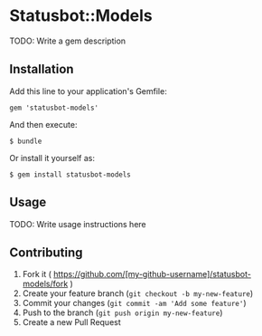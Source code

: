 # Statusbot::Models

TODO: Write a gem description

## Installation

Add this line to your application's Gemfile:

    gem 'statusbot-models'

And then execute:

    $ bundle

Or install it yourself as:

    $ gem install statusbot-models

## Usage

TODO: Write usage instructions here

## Contributing

1. Fork it ( https://github.com/[my-github-username]/statusbot-models/fork )
2. Create your feature branch (`git checkout -b my-new-feature`)
3. Commit your changes (`git commit -am 'Add some feature'`)
4. Push to the branch (`git push origin my-new-feature`)
5. Create a new Pull Request
